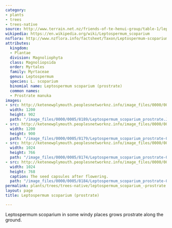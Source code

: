 ```yaml
---
category:
- plants
- trees
- trees-native
source: http://www.terrain.net.nz/friends-of-te-henui-group/table-1/leptospermum-scoparium-prostrate.html
wikipedia: https://en.wikipedia.org/wiki/Leptospermum_scoparium
nsflora: http://www.nzflora.info/factsheet/Taxon/Leptospermum-scoparium.html
attributes:
  kingdom:
  - Plantae
  division: Magnoliophyta
  class: Magnoliopsida
  order: Myrtales
  family: Myrtaceae
  genus: Leptospermum
  species: L. scoparium
  binomial name: Leptospermum scoparium (prostrate)
  common names:
  - Prostrate manuka
images:
- src: http://ketenewplymouth.peoplesnetworknz.info/image_files/0000/0005/8189/Leptospermum_scoparium_prostrate.JPG
  width: 1200
  height: 902
  path: "/image_files/0000/0005/8189/Leptospermum_scoparium_prostrate.JPG"
- src: http://ketenewplymouth.peoplesnetworknz.info/image_files/0000/0005/8179/Leptospermum_scoparium_prostrate-002.JPG
  width: 1200
  height: 900
  path: "/image_files/0000/0005/8179/Leptospermum_scoparium_prostrate-002.JPG"
- src: http://ketenewplymouth.peoplesnetworknz.info/image_files/0000/0005/8174/Leptospermum_scoparium_prostrate-011.JPG
  width: 1024
  height: 766
  path: "/image_files/0000/0005/8174/Leptospermum_scoparium_prostrate-011.JPG"
- src: http://ketenewplymouth.peoplesnetworknz.info/image_files/0000/0005/8184/Leptospermum_scoparium_prostrate-004.JPG
  width: 1024
  height: 768
  caption: The seed capsules after flowering.
  path: "/image_files/0000/0005/8184/Leptospermum_scoparium_prostrate-004.JPG"
permalink: plants/trees/trees-native/leptospermum_scoparium_-prostrate.html
layout: page
title: Leptospermum scoparium (prostrate)

---
```

Leptospermum scoparium in some windy places grows prostrate along the ground.

